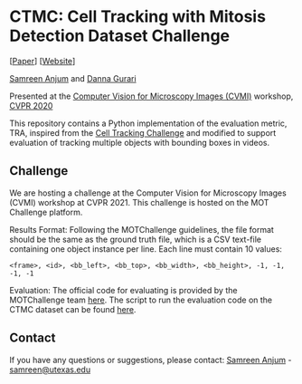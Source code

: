 # CTMC: Cell Tracking with Mitosis Detection Dataset Challenge
[[Paper](https://openaccess.thecvf.com/content_CVPRW_2020/papers/w57/Anjum_CTMC_Cell_Tracking_With_Mitosis_Detection_Dataset_Challenge_CVPRW_2020_paper.pdf)] [[Website](https://ivc.ischool.utexas.edu/ctmc/)]

[Samreen Anjum](https://www.ischool.utexas.edu/~samreen/) and [Danna Gurari](https://www.ischool.utexas.edu/~dannag/AboutMe.html)

Presented at the [Computer Vision for Microscopy Images (CVMI)](https://cvmi2020.github.io/accepted.html) workshop, [CVPR 2020](http://cvpr2020.thecvf.com/)

This repository contains a Python implementation of the evaluation metric, TRA, inspired from the [Cell Tracking Challenge](https://github.com/CellTrackingChallenge/measures) and modified to support evaluation of tracking multiple objects with bounding boxes in videos.

## Challenge

We are hosting a challenge at the Computer Vision for Microscopy Images (CVMI) workshop at CVPR 2021. This challenge is hosted on the MOT Challenge platform. 

Results Format:
Following the MOTChallenge guidelines, the file format should be the same as the ground truth file, which is a CSV text-file containing one object instance per line. Each line must contain 10 values:
```
<frame>, <id>, <bb_left>, <bb_top>, <bb_width>, <bb_height>, -1, -1, -1, -1
```

Evaluation:
The official code for evaluating is provided by the MOTChallenge team [here](https://github.com/JonathonLuiten/TrackEval/tree/master/docs/MOTChallenge-Official). 
The script to run the evaluation code on the CTMC dataset can be found [here](https://github.com/samreenanjum/CTMC/blob/master/HOTA-metrics/scripts/run_ctmc.py).


## Contact

If you have any questions or suggestions, please contact: [Samreen Anjum](https://www.ischool.utexas.edu/~samreen/) - samreen@utexas.edu


